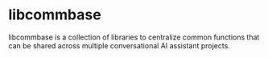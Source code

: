 # libcommbase

libcommbase is a collection of libraries to centralize common functions that can be shared across multiple conversational AI assistant projects.

